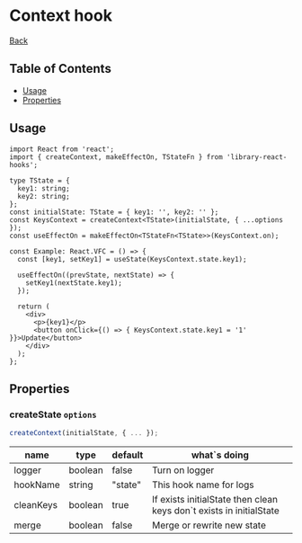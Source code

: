 # Context hook

[comment]: <> (description)

[comment]: <> (image)

[Back](https://github.com/Ann2827/library-react-hooks/blob/main/README.md)

## Table of Contents

- [Usage](#usage)
- [Properties](#properties)

[//]: # (- [Demo]&#40;https://ann2827.github.io/library-react-hooks/context&#41;)

## Usage <a name = "usage"></a>

```tsx
import React from 'react';
import { createContext, makeEffectOn, TStateFn } from 'library-react-hooks';

type TState = {
  key1: string;
  key2: string;
};
const initialState: TState = { key1: '', key2: '' };
const KeysContext = createContext<TState>(initialState, { ...options });
const useEffectOn = makeEffectOn<TStateFn<TState>>(KeysContext.on);

const Example: React.VFC = () => {
  const [key1, setKey1] = useState(KeysContext.state.key1);

  useEffectOn((prevState, nextState) => {
    setKey1(nextState.key1);
  });

  return (
    <div>
      <p>{key1}</p>
      <button onClick={() => { KeysContext.state.key1 = '1' }}>Update</button>
    </div>
  );
};
```

## Properties <a name = "properties"></a>

### createState `options`

```ts
createContext(initialState, { ... });
```

| name      | type    | default | what`s doing                                                        |
|-----------|---------|-------|---------------------------------------------------------------------|
| logger    | boolean | false | Turn on logger                                                      |
| hookName  | string  | "state" | This hook name for logs                                             |
| cleanKeys | boolean  | true  | If exists initialState then clean keys don`t exists in initialState |
| merge     | boolean  | false | Merge or rewrite new state                                          |                                                   |
